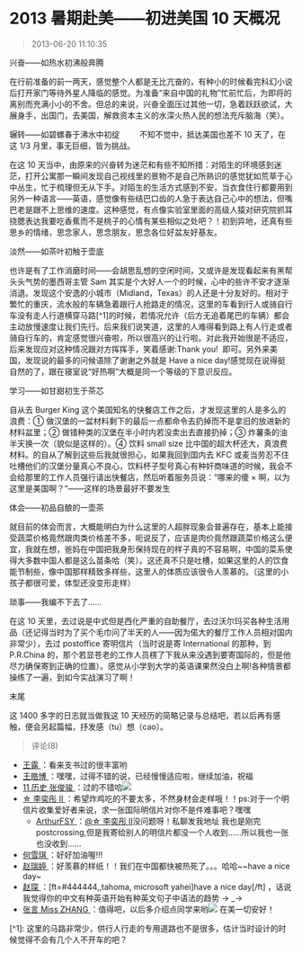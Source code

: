# 2013 暑期赴美——初进美国 10 天概况

> 2013-06-20 11:10:35

兴奋——如热水初沸般奔腾

在行前准备的前一两天，感觉整个人都是无比亢奋的，有种小的时候看完科幻小说后打开家门等待外星人降临的感觉。为准备“来自中国的礼物”忙前忙后，为即将的离别而充满小小的不舍。但总的来说，兴奋全面压过其他一切，急着跃跃欲试，大展身手，出国门，去美国，解救资本主义的水深火热人民的想法充斥脑海（笑）。

辗转——如碧螺春于沸水中初绽
        不知不觉中，抵达美国也差不 10 天了，在这 1/3 月里，事无巨细，皆为挑战。

在这 10 天当中，由原来的兴奋转为迷茫和有些不知所措：对陌生的环境感到迷茫，打开公寓那一瞬间发现自己视线里的景物不是自己所熟识的感觉犹如荒草于心中丛生，忙于梳理但无从下手。对陌生的生活方式感到不安，当衣食住行都要用到另外一种语言——英语，感觉像有些结巴口齿的人急于表达自己心中的想法，但嘴巴老是跟不上思维的速度。这种感觉，有点像实验室里面的高级人猿对研究院抓耳挠腮表达我要吃香蕉而不是桃子的心情有某些相似之处吧？！初到异地，还真有些思乡的情绪，思念家人，思念朋友，思念各位好盆友好基友。

淡然——如茶叶初触于壶底

也许是有了工作消磨时间——会胡思乱想的空闲时间，又或许是发现看起来有黑帮头头气势的墨西哥主管 Sam 其实是个大好人一个的时候，心中的些许不安才逐渐消退。发现这个安逸的小城市（Midland，Texas）的人还是十分友好的。相对于繁忙的重庆，流水般的车辆急着跟行人抢路走的情况，这里的车看到行人或骑自行车没有走人行道横穿马路[^1\]的时候，若情况允许（后方无追着尾巴的车辆）都会主动放慢速度让我们先行。后来我们说笑道，这里的人难得看到路上有人行走或者骑自行车的，肯定感觉很兴奋啦，所以很高兴的让行啦。对此我开始很是不适应，后来发现应对这种情况跟对方挥挥手，笑着感谢:Thank you!  即可。另外来美国，发现说的最多的问候语除了谢谢之外就是 Have a nice day!感觉现在说得挺自然的了，跟在寝室说“好热啊”大概是同一个等级的下意识反应。

学习——如甘甜初生于茶芯

自从去 Burger King 这个美国知名的快餐店工作之后，才发现这里的人是多么的浪费：① 做汉堡的一盆材料剩下的最后一点都命令去扔掉而不是拿旧的放进新的材料盆里；② 做错种类的汉堡在半小时内若没卖出去直接扔掉；③ 炸薯条的油半天换一次（貌似是这样的）。④ 饮料 small size 比中国的超大杯还大，真浪费材料。的自从了解到这些后我就很担心，如果我回到国内去 KFC 或麦当劳忍不住吐槽他们的汉堡分量真心不良心，饮料杯子型号真心有种奸商味道的时候，我会不会给那里的工作人员强行请出快餐店，然后听着服务员说：“哪来的傻 × 啊，以为这里是美国啊？”——这样的场景最好不要发生

体会——初品自酿的一壶茶

就目前的体会而言，大概能明白为什么这里的人超胖现象会普遍存在，基本上能接受蔬菜价格竟然跟肉类价格差不多，呃说反了，应该是肉价竟然跟蔬菜价格这么便宜，我就在想，爸妈在中国把我身形保持现在的样子真的不容易啊，中国的菜系使得大多数中国人都是这么苗条哈（笑）。这还真不只是吐槽，如果这里的人的饮食能节制些，像中国那样精致多样些，这里人的体质应该很令人羡慕的。（这里的小孩子都很可爱，体型还没变形走样）

琐事——我编不下去了……

在这 10 天里，去过说是中式但是西化严重的自助餐厅，去过沃尔玛买各种生活用品（还记得当时为了买个毛巾问了半天的人——因为偌大的餐厅工作人员相对国内非常少），去过 postoffice 寄明信片（当时说是寄 International 的那种，到 P.R.China 的，那个若显苍老的工作人员楞了下我从来没遇到要寄国际的，但是他尽力确保寄到正确的位置）。感觉从小学到大学的英语课果然没白上啊!各种情景都操练了一遍，到如今实战演习了啊！

末尾

这 1400 多字的日志就当做我这 10 天经历的简略记录与总结吧，若以后再有感触，便会另起篇幅，抒发感（tu）想（cao）。

> 评论(8)

- [王露 ](https://user.qzone.qq.com/827018764)：看来支书过的很丰富哟
- [王皓博 ](https://user.qzone.qq.com/416497502)：嘿嘿，过得不错的说，已经慢慢适应啦，继续加油，祝福
- [11 历史 张俊骏 ](https://user.qzone.qq.com/420998529)：过的不错哈![](http://ddns.4a1801.life:5244/d/Onedrive-4A1801/%E4%B8%AA%E4%BA%BA%E5%BB%BA%E7%AB%99/public/Qzone/Common/images/e113.gif)
- [☆ 李奕彤 Ⅱ ](https://user.qzone.qq.com/78782158)：希望炸鸡吃的不要太多，不然身材会走样哦！！ps:对于一个明信片收集爱好者来说，求一张国际明信片对你不是件难事吧？嘿嘿
  - [ArthurFSY ](https://user.qzone.qq.com/254904240)：[@☆ 李奕彤 Ⅱ](https://user.qzone.qq.com/78782158)没问题呀！私聊发我地址 我也是刚完 postcrossing,但是我寄给别人的明信片都没一个人收到……所以我也一张也没收到……
- [何雪琪 ](https://user.qzone.qq.com/249701004)：好好加油喔!!!
- [赵瑞婷 ](https://user.qzone.qq.com/283244900)：好羡慕的样纸！！我们在中国都快被热死了。。。哈哈\~\~have a nice day~
- [赵琛 ](https://user.qzone.qq.com/664503485)：[ft=#444444,,tahoma, microsoft yahei]have a nice day[/ft] ，话说我觉得你的中文有种英语开始有种英文句子中语法的趋势 → \_→
- [张言 Miss ZHANG ](https://user.qzone.qq.com/729034692)：值得吧，以后多介绍点同学来哟![](http://ddns.4a1801.life:5244/d/Onedrive-4A1801/%E4%B8%AA%E4%BA%BA%E5%BB%BA%E7%AB%99/public/Qzone/Common/images/e121.gif) 在美一切安好！

[^1\]: 这里的马路非常少，供行人行走的专用道路也不是很多，估计当时设计的时候觉得不会有几个人不开车的吧？
